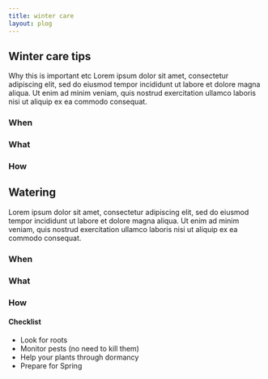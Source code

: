 ```yaml
---
title: winter care
layout: plog
---
```



<!-- Text section -->
<section>
    <article> 
        <div class="text-item">
            <h2>Winter care tips</h2>
            <p>Why this is important etc Lorem ipsum dolor sit amet, consectetur adipiscing elit, sed do eiusmod tempor incididunt ut labore et dolore magna aliqua. Ut enim ad minim veniam, quis nostrud exercitation ullamco laboris nisi ut aliquip ex ea commodo consequat.</p>
            <h3>When</h3>
            <h3>What</h3>
            <h3>How</h3>
        </div>
        <div class="text-item">
            <h2>Watering</h2>
            <p>Lorem ipsum dolor sit amet, consectetur adipiscing elit, sed do eiusmod tempor incididunt ut labore et dolore magna aliqua. Ut enim ad minim veniam, quis nostrud exercitation ullamco laboris nisi ut aliquip ex ea commodo consequat.</p>
            <h3>When</h3>
            <h3>What</h3>
            <h3>How</h3>
        </div>
        <h4>Checklist</h4>
        <ul>
          <li>Look for roots</li>
          <li>Monitor pests (no need to kill them)</li>
          <li>Help your plants through dormancy</li>
          <li>Prepare for Spring</li>
        </ul>
    </article>
</section>